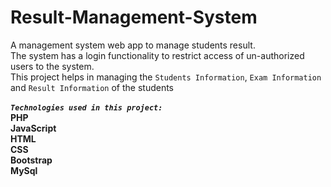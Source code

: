 # Result-Management-System
A management system web app to manage students result.<br/>
The system has a login functionality to restrict access of un-authorized users to the system. <br/>
This project helps in managing the `Students Information`, `Exam Information` and `Result Information` of the students  <br/>
<br/>***`Technologies used in this project:`***<br/>
**PHP**<br/> **JavaScript**<br/> **HTML**<br/> **CSS** <br/>**Bootstrap** <br/> **MySql**
